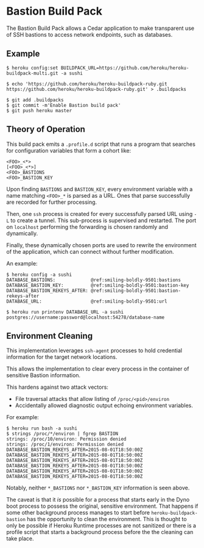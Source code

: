# Bastion Build Pack

The Bastion Build Pack allows a Cedar application to make transparent
use of SSH bastions to access network endpoints, such as databases.

## Example

    $ heroku config:set BUILDPACK_URL=https://github.com/heroku/heroku-buildpack-multi.git -a sushi

    $ echo 'https://github.com/heroku/heroku-buildpack-ruby.git
    https://github.com/heroku/heroku-buildpack-ruby.git' > .buildpacks

    $ git add .buildpacks
	$ git commit -m'Enable Bastion build pack'
	$ git push heroku master

## Theory of Operation

This build pack emits a `.profile.d` script that runs a program that
searches for configuration variables that form a cohort like:

    <FOO>_<*>
	[<FOO>_<*>]
    <FOO>_BASTIONS
    <FOO>_BASTION_KEY

Upon finding `BASTIONS` and `BASTION_KEY`, every environment variable
with a name matching `<FOO>_*` is parsed as a URL.  Ones that parse
successfully are recorded for further processing.

Then, one `ssh` process is created for every successfully parsed URL
using `-L` to create a tunnel.  This sub-process is supervised and
restarted.  The port on `localhost` performing the forwarding is
chosen randomly and dynamically.

Finally, these dynamically chosen ports are used to rewrite the
environment of the application, which can connect without further
modification.

An example:

    $ heroku config -a sushi
    DATABASE_BASTIONS:             @ref:smiling-boldly-9501:bastions
    DATABASE_BASTION_KEY:          @ref:smiling-boldly-9501:bastion-key
    DATABASE_BASTION_REKEYS_AFTER: @ref:smiling-boldly-9501:bastion-rekeys-after
    DATABASE_URL:                  @ref:smiling-boldly-9501:url

	$ heroku run printenv DATABASE_URL -a sushi
    postgres://username:password@localhost:54278/database-name

## Environment Cleaning

This implementation leverages `ssh-agent` processes to hold credential
information for the target network locations.

This allows the implementation to clear every process in the container
of sensitive Bastion information.

This hardens against two attack vectors:

* File traversal attacks that allow listing of `/proc/<pid>/environ`
* Accidentally allowed diagnostic output echoing environment variables.

For example:

    $ heroku run bash -a sushi
    $ strings /proc/*/environ | fgrep BASTION
    strings: /proc/10/environ: Permission denied
    strings: /proc/1/environ: Permission denied
    DATABASE_BASTION_REKEYS_AFTER=2015-08-01T18:50:00Z
    DATABASE_BASTION_REKEYS_AFTER=2015-08-01T18:50:00Z
    DATABASE_BASTION_REKEYS_AFTER=2015-08-01T18:50:00Z
    DATABASE_BASTION_REKEYS_AFTER=2015-08-01T18:50:00Z
    DATABASE_BASTION_REKEYS_AFTER=2015-08-01T18:50:00Z
    DATABASE_BASTION_REKEYS_AFTER=2015-08-01T18:50:00Z

Notably, neither `*_BASTIONS` nor `*_BASTION_KEY` information is seen
above.

The caveat is that it *is* possible for a process that starts early in
the Dyno boot process to possess the original, sensitive environment.
That happens if some other background process manages to start before
`heroku-buildpack-bastion` has the opportunity to clean the
environment.  This is thought to only be possible if Heroku Runtime
processes are not sanitized or there is a profile script that starts a
background process before the the cleaning can take place.
